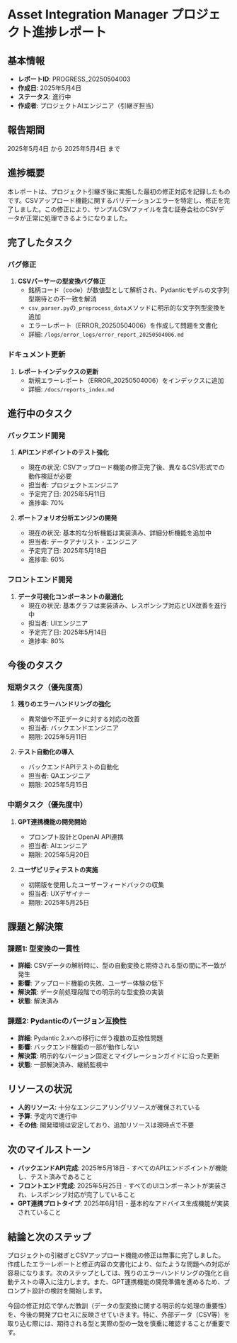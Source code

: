 # Asset Integration Manager プロジェクト進捗レポート

## 基本情報

- **レポートID**: PROGRESS_20250504003
- **作成日**: 2025年5月4日
- **ステータス**: 進行中
- **作成者**: プロジェクトAIエンジニア（引継ぎ担当）

## 報告期間

2025年5月4日 から 2025年5月4日 まで

## 進捗概要

本レポートは、プロジェクト引継ぎ後に実施した最初の修正対応を記録したものです。CSVアップロード機能に関するバリデーションエラーを特定し、修正を完了しました。この修正により、サンプルCSVファイルを含む証券会社のCSVデータが正常に処理できるようになりました。

## 完了したタスク

### バグ修正

1. **CSVパーサーの型変換バグ修正**
   - 銘柄コード（code）が数値型として解析され、Pydanticモデルの文字列型期待との不一致を解消
   - `csv_parser.py`の`_preprocess_data`メソッドに明示的な文字列型変換を追加
   - エラーレポート（ERROR_20250504006）を作成して問題を文書化
   - 詳細: `/logs/error_logs/error_report_20250504006.md`

### ドキュメント更新

1. **レポートインデックスの更新**
   - 新規エラーレポート（ERROR_20250504006）をインデックスに追加
   - 詳細: `/docs/reports_index.md`

## 進行中のタスク

### バックエンド開発

1. **APIエンドポイントのテスト強化**
   - 現在の状況: CSVアップロード機能の修正完了後、異なるCSV形式での動作検証が必要
   - 担当者: プロジェクトエンジニア
   - 予定完了日: 2025年5月11日
   - 進捗率: 70%

2. **ポートフォリオ分析エンジンの開発**
   - 現在の状況: 基本的な分析機能は実装済み、詳細分析機能を追加中
   - 担当者: データアナリスト・エンジニア
   - 予定完了日: 2025年5月18日
   - 進捗率: 60%

### フロントエンド開発

1. **データ可視化コンポーネントの最適化**
   - 現在の状況: 基本グラフは実装済み、レスポンシブ対応とUX改善を進行中
   - 担当者: UIエンジニア
   - 予定完了日: 2025年5月14日
   - 進捗率: 80%

## 今後のタスク

### 短期タスク（優先度高）

1. **残りのエラーハンドリングの強化**
   - 異常値や不正データに対する対応の改善
   - 担当者: バックエンドエンジニア
   - 期限: 2025年5月11日

2. **テスト自動化の導入**
   - バックエンドAPIテストの自動化
   - 担当者: QAエンジニア
   - 期限: 2025年5月15日

### 中期タスク（優先度中）

1. **GPT連携機能の開発開始**
   - プロンプト設計とOpenAI API連携
   - 担当者: AIエンジニア
   - 期限: 2025年5月20日

2. **ユーザビリティテストの実施**
   - 初期版を使用したユーザーフィードバックの収集
   - 担当者: UXデザイナー
   - 期限: 2025年5月25日

## 課題と解決策

### 課題1: 型変換の一貫性

- **詳細**: CSVデータの解析時に、型の自動変換と期待される型の間に不一致が発生
- **影響**: アップロード機能の失敗、ユーザー体験の低下
- **解決策**: データ前処理段階での明示的な型変換の実装
- **状態**: 解決済み

### 課題2: Pydanticのバージョン互換性

- **詳細**: Pydantic 2.xへの移行に伴う複数の互換性問題
- **影響**: バックエンド機能の一部が動作しない
- **解決策**: 明示的なバージョン固定とマイグレーションガイドに沿った更新
- **状態**: 一部解決済み、継続監視中

## リソースの状況

- **人的リソース**: 十分なエンジニアリングリソースが確保されている
- **予算**: 予定内で進行中
- **その他**: 開発環境は安定しており、追加リソースは現時点で不要

## 次のマイルストーン

- **バックエンドAPI完成**: 2025年5月18日 - すべてのAPIエンドポイントが機能し、テスト済みであること
- **フロントエンド完成**: 2025年5月25日 - すべてのUIコンポーネントが実装され、レスポンシブ対応が完了していること
- **GPT連携プロトタイプ**: 2025年6月1日 - 基本的なアドバイス生成機能が実装されていること

## 結論と次のステップ

プロジェクトの引継ぎとCSVアップロード機能の修正は無事に完了しました。作成したエラーレポートと修正内容の文書化により、似たような問題への対応が容易になります。次のステップとしては、残りのエラーハンドリングの強化と自動テストの導入に注力します。また、GPT連携機能の開発準備を進めるため、プロンプト設計の検討を開始します。

今回の修正対応で学んだ教訓（データの型変換に関する明示的な処理の重要性）を、今後の開発プロセスに反映させていきます。特に、外部データ（CSV等）を取り込む際には、期待される型と実際の型の一致を慎重に確認することが重要です。
